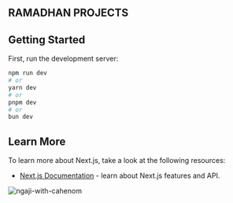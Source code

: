 ## RAMADHAN PROJECTS

## Getting Started

First, run the development server:

```bash
npm run dev
# or
yarn dev
# or
pnpm dev
# or
bun dev
```

## Learn More

To learn more about Next.js, take a look at the following resources:

- [Next.js Documentation](https://nextjs.org/docs) - learn about Next.js features and API.


<img src="https://cahenomnusantara.com/images/porto/ngaji.png" alt="ngaji-with-cahenom" />
